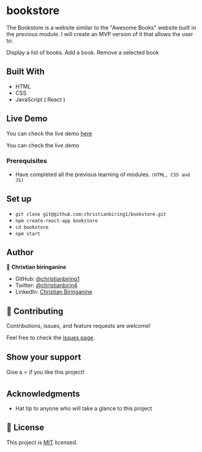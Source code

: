 # bookstore

The Bookstore is a website similar to the "Awesome Books" website built in the previous module. I will create an MVP version of it that allows the user to:

Display a list of books.
Add a book.
Remove a selected book

## Built With

- HTML
- CSS
- JavaScript ( React )

## Live Demo

You can check the live demo [here](https://chrisbookstore.herokuapp.com/)

You can check the live demo []()

### Prerequisites

- Have completed all the previous learning of modules.
  `(HTML, CSS and JS)`

## Set up

- `git clone git@github.com:christianbiring1/bookstore.git`
- `npm create-react-app bookstore`
- `cd bookstore`
- `npm start`

## Author

👤 **Christian biringanine**

- GitHub: [@christianbiring1](https://github.com/christianbiring1)
- Twitter: [@christianbirin4](https://twitter.com/christianbirin4)
- LinkedIn: [Christian Biringanine](https://linkedin.com/in/christian-biringanine-1833011a5/)

## 🤝 Contributing

Contributions, issues, and feature requests are welcome!

Feel free to check the [issues page](../../issues/).

## Show your support

Give a ⭐️ if you like this project!

## Acknowledgments

- Hat tip to anyone who will take a glance to this project

## 📝 License

This project is [MIT](./MIT.md) licensed.
